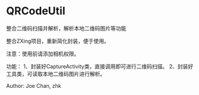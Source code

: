 # QRCodeUtil

整合二维码扫描并解析，解析本地二维码图片等功能

整合ZXing项目，重新简化封装，便于使用。

注意：使用前请添加相机权限。

功能：
1、封装好CaptureActivity类，直接调用即可进行二维码扫描。
2、封装好工具类，可读取本地二维码图片进行解析。

Author: Joe Chan, zhk
